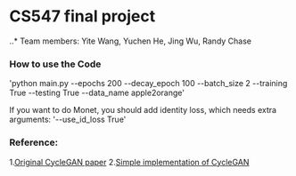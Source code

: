 # CS547 final project
..* Team members: Yite Wang, Yuchen He, Jing Wu, Randy Chase

### How to use the Code

'python main.py --epochs 200 --decay_epoch 100 --batch_size 2 --training True --testing True --data_name apple2orange'

If you want to do Monet, you should add identity loss, which needs extra arguments: '--use_id_loss True'

### Reference:

1.[Original CycleGAN paper](https://github.com/junyanz/pytorch-CycleGAN-and-pix2pix)
2.[Simple implementation of CycleGAN](https://github.com/arnab39/cycleGAN-PyTorch)
